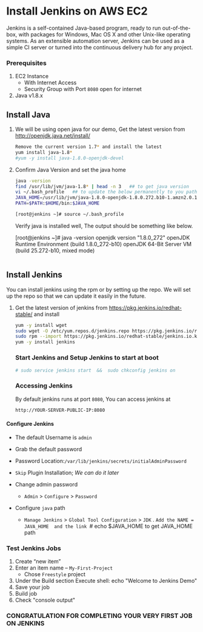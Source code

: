 # Install Jenkins on AWS EC2
Jenkins is a self-contained Java-based program, ready to run out-of-the-box, with packages for Windows, Mac OS X and other Unix-like operating systems. As an extensible automation server, Jenkins can be used as a simple CI server or turned into the continuous delivery hub for any project.


### Prerequisites
1. EC2 Instance 
   - With Internet Access
   - Security Group with Port `8080` open for internet
1. Java v1.8.x 

## Install Java
1. We will be using open java for our demo, Get the latest version from http://openjdk.java.net/install/
   ```sh
   Remove the current version 1.7* and install the latest
   yum install java-1.8*
   #yum -y install java-1.8.0-openjdk-devel
   ```

1. Confirm Java Version and set the java home
   ```sh
   java -version
   find /usr/lib/jvm/java-1.8* | head -n 3   ## to get java version
   vi ~/.bash_profile   ## to update the below permanently to you path
   JAVA_HOME=/usr/lib/jvm/java-1.8.0-openjdk-1.8.0.272.b10-1.amzn2.0.1.x86_64      <Java version which seen in the above output>
   PATH=$PATH:$HOME/bin:$JAVA_HOME
   
   [root@jenkins ~]# source ~/.bash_profile
   
   
   ```
   Verify java is installed well, The output should be something like below.
   
   [root@jenkins ~]# java -version
   openjdk version "1.8.0_272"
   openJDK Runtime Environment (build 1.8.0_272-b10)
   openJDK 64-Bit Server VM (build 25.272-b10, mixed mode)
   ```

## Install Jenkins
 You can install jenkins using the rpm or by setting up the repo. We will set up the repo so that we can update it easily in the future.
1. Get the latest version of jenkins from https://pkg.jenkins.io/redhat-stable/ and install
   ```sh
   yum -y install wget
   sudo wget -O /etc/yum.repos.d/jenkins.repo https://pkg.jenkins.io/redhat-stable/jenkins.repo
   sudo rpm --import https://pkg.jenkins.io/redhat-stable/jenkins.io.key
   yum -y install jenkins
   ```

   ### Start Jenkins and Setup Jenkins to start at boot
   ``` sh
   # sudo service jenkins start  &&  sudo chkconfig jenkins on
   ```


   ### Accessing Jenkins
   By default jenkins runs at port `8080`, You can access jenkins at
   ```sh
   http://YOUR-SERVER-PUBLIC-IP:8080
   ```
   
   
  #### Configure Jenkins
- The default Username is `admin`
- Grab the default password 
- Password Location:`/var/lib/jenkins/secrets/initialAdminPassword`
- `Skip` Plugin Installation; _We can do it later_
- Change admin password
   - `Admin` > `Configure` > `Password`
   
- Configure `java` path
  - `Manage Jenkins` > `Global Tool Configuration` > `JDK` . `Add the NAME = JAVA_HOME  and the link
  `# echo $JAVA_HOME    to get JAVA_HOME path
 

### Test Jenkins Jobs
1. Create “new item”
1. Enter an item name – `My-First-Project`
   - Chose `Freestyle` project
1. Under the Build section
	Execute shell: echo "Welcome to Jenkins Demo"
1. Save your job 
1. Build job
1. Check "console output"

### CONGRATULATION FOR COMPLETING YOUR VERY FIRST JOB ON JENKINS

